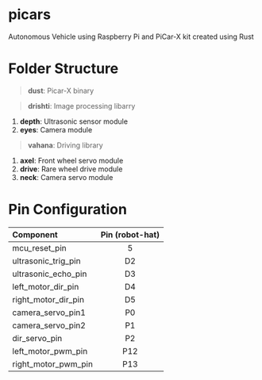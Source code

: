 # picars
Autonomous Vehicle using Raspberry Pi and PiCar-X kit created using Rust

# Folder Structure
> **dust**: Picar-X binary

> **drishti**: Image processing libarry
1. **depth**: Ultrasonic sensor module
2. **eyes**: Camera module

> **vahana**: Driving library
1. **axel**: Front wheel servo module
2. **drive**: Rare wheel drive module
3. **neck**: Camera servo module

# Pin Configuration

| Component | Pin (robot-hat) |
| :------- | :--------: |
| mcu_reset_pin | 5 |
| ultrasonic_trig_pin | D2 |
| ultrasonic_echo_pin | D3 |
| left_motor_dir_pin | D4 |
| right_motor_dir_pin | D5 |
| camera_servo_pin1 | P0 |
| camera_servo_pin2 | P1 |
| dir_servo_pin | P2 |
| left_motor_pwm_pin | P12 |
| right_motor_pwm_pin | P13 |
